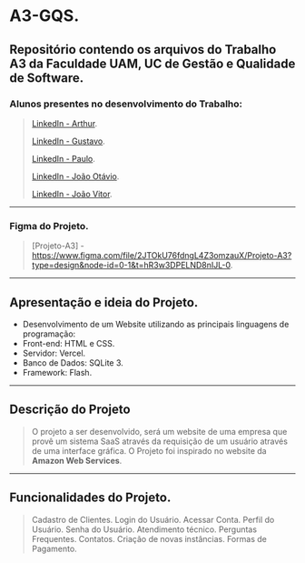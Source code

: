 # A3-GQS.
## Repositório contendo os arquivos do Trabalho A3 da Faculdade UAM, UC de Gestão e Qualidade de Software.

### Alunos presentes no desenvolvimento do Trabalho:
> [LinkedIn - Arthur](https://www.linkedin.com/).
> 
> [LinkedIn - Gustavo](https://www.linkedin.com/).
> 
> [LinkedIn - Paulo](https://www.linkedin.com/).
> 
> [LinkedIn - João Otávio](https://www.linkedin.com/).
> 
> [LinkedIn - João Vitor](https://www.linkedin.com/).
---

### Figma do Projeto.
> [Projeto-A3] - https://www.figma.com/file/2JTOkU76fdngL4Z3omzauX/Projeto-A3?type=design&node-id=0-1&t=hR3w3DPELND8nIJL-0.
---

## Apresentação e ideia do Projeto.
- Desenvolvimento de um Website utilizando as principais linguagens de programação:
- Front-end: HTML e CSS.
- Servidor: Vercel.
- Banco de Dados: SQLite 3.
- Framework: Flash.
---

## Descrição do Projeto
> O projeto a ser desenvolvido, será um website de uma empresa que provê um sistema SaaS através da requisição de um usuário através de uma interface gráfica.
> O Projeto foi inspirado no website da **Amazon Web Services**.
---

## Funcionalidades do Projeto.
> Cadastro de Clientes.
> Login do Usuário.
> Acessar Conta.
> Perfil do Usuário.
> Senha do Usuário.
> Atendimento técnico.
> Perguntas Frequentes.
> Contatos.
> Criação de novas instâncias.
> Formas de Pagamento.
